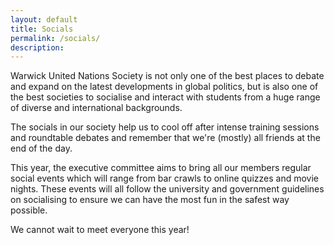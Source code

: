 ```yaml
---
layout: default
title: Socials
permalink: /socials/
description:
---
```



Warwick United Nations Society is not only one of the best places to debate and expand on the latest developments in global politics, but is also one of the best societies to socialise and interact with students from a huge range of diverse and international backgrounds.

The socials in our society help us to cool off after intense training sessions and roundtable debates and remember that we're (mostly) all friends at the end of the day.

This year, the executive committee aims to bring all our members regular social events which will range from bar crawls to online quizzes and movie nights. These events will all follow the university and government guidelines on socialising to ensure we can have the most fun in the safest way possible.

We cannot wait to meet everyone this year!
